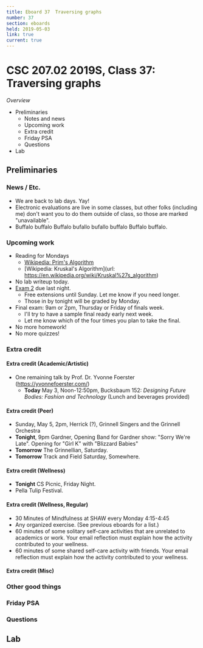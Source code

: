 ```yaml
---
title: Eboard 37  Traversing graphs
number: 37
section: eboards
held: 2019-05-03
link: true
current: true
---
```

CSC 207.02 2019S, Class 37:  Traversing graphs
==============================================

_Overview_

* Preliminaries
    * Notes and news
    * Upcoming work
    * Extra credit
    * Friday PSA
    * Questions
* Lab

Preliminaries
-------------

### News / Etc.

* We are back to lab days.  Yay!
* Electronic evaluations are live in some classes, but other folks
  (including me) don't want you to do them outside of class, so those
  are marked "unavailable".
* Buffalo buffalo Buffalo bufallo bufallo buffalo Buffalo buffalo.

### Upcoming work

* Reading for Mondays
    * [Wikipedia: Prim's Algorithm](https://en.wikipedia.org/wiki/Prim%27s_algorithm)
    * [Wikipedia: Kruskal's Algorithm](url: https://en.wikipedia.org/wiki/Kruskal%27s_algorithm)
* No lab writeup today.
* [Exam 2](../exams/exam02) due last night. 
    * Free extensions until Sunday.  Let me know if you need longer.
    * Those in by tonight will be graded by Monday.
* Final exam: 9am or 2pm, Thursday or Friday of finals week.
    * I'll try to have a sample final ready early next week.
    * Let me know which of the four times you plan to take the final.
* No more homework!
* No more quizzes!

### Extra credit

#### Extra credit (Academic/Artistic)

* One remaining talk by Prof. Dr. Yvonne Foerster (<https://yvonnefoerster.com/>)
    * **Today** May 3, Noon-12:50pm, Bucksbaum 152: _Designing Future Bodies: Fashion and Technology_ (Lunch and beverages provided)

#### Extra credit (Peer)

* Sunday, May 5, 2pm, Herrick (?),
  Grinnell Singers and the Grinnell Orchestra
* **Tonight**, 9pm Gardner, Opening Band for Gardner show: "Sorry We're Late".
  Opening for "Girl K" with "Blizzard Babies"
* **Tomorrow** The Grinnellian, Saturday.
* **Tomorrow** Track and Field Saturday, Somewhere.

#### Extra credit (Wellness)

* **Tonight** CS Picnic, Friday Night.
* Pella Tulip Festival.

#### Extra credit (Wellness, Regular)

* 30 Minutes of Mindfulness at SHAW every Monday 4:15-4:45
* Any organized exercise.  (See previous eboards for a list.)
* 60 minutes of some solitary self-care activities that are unrelated to 
  academics or work.  Your email reflection must explain how
  the activity contributed to your wellness.
* 60 minutes of some shared self-care activity with friends.  Your email 
  reflection must explain how the activity contributed to your wellness.

#### Extra credit (Misc)

### Other good things

### Friday PSA

### Questions

Lab
---
